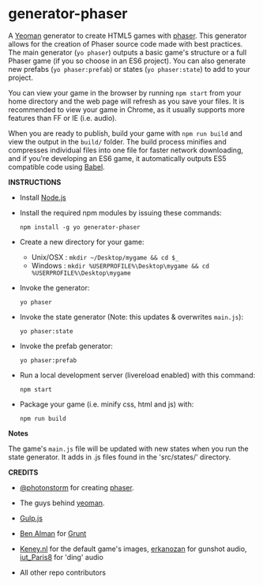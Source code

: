 generator-phaser
=================

A [Yeoman](http://yeoman.io/) generator to create HTML5 games with [phaser](http://phaser.io/). This generator allows for the creation of Phaser source code made with best practices. The main generator (`yo phaser`) outputs a basic game's structure or a full Phaser game (if you so choose in an ES6 project). You can also generate new prefabs (`yo phaser:prefab`) or states (`yo phaser:state`) to add to your project.

You can view your game in the browser by running `npm start` from your home directory and the web page will refresh as you save your files. It is recommended to view your game in Chrome, as it usually supports more features than FF or IE  (i.e. audio).

When you are ready to publish, build your game with `npm run build` and view the output in the `build/` folder. The build process minifies and compresses individual files into one file for faster network downloading, and if you're developing an ES6 game, it automatically outputs ES5 compatible code using [Babel](https://babeljs.io/).

**INSTRUCTIONS**

+ Install [Node.js](http://www.nodejs.org)

+ Install the required npm modules by issuing these commands:

  `npm install -g yo generator-phaser`

+ Create a new directory for your game:
  + Unix/OSX : `mkdir ~/Desktop/mygame && cd $_`
  + Windows  : `mkdir %USERPROFILE%\Desktop\mygame && cd %USERPROFILE%\Desktop\mygame`

+ Invoke the generator:

  `yo phaser`

+ Invoke the state generator (Note: this updates & overwrites `main.js`):

  `yo phaser:state`

+ Invoke the prefab generator:

  `yo phaser:prefab`

+ Run a local development server (livereload enabled) with this command:

  `npm start`

+ Package your game (i.e. minify css, html and js) with:

  `npm run build`

**Notes**

The game's `main.js` file will be updated with new states when you run the state generator. It adds in .js files found in the 'src/states/' directory.

**CREDITS**

+ [@photonstorm](https://github.com/photonstorm/) for creating
  [phaser](https://github.com/photonstorm/phaser).

+ The guys behind [yeoman](https://github.com/yeoman/yeoman).

+ [Gulp.js](http://www.gulpjs.com)

+ [Ben Alman](http://benalman.com/) for [Grunt](http://gruntjs.com/)

+ [Keney.nl](http://kenney.nl/assets/shooting-gallery) for the default game's images, [erkanozan](https://www.freesound.org/people/erkanozan/sounds/51749/) for gunshot audio,  [iut_Paris8](https://www.freesound.org/people/iut_Paris8/sounds/88243/) for 'ding' audio

+ All other repo contributors
